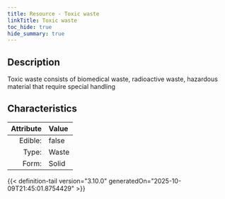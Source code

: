 ```yaml
---
title: Resource - Toxic waste
linkTitle: Toxic waste
toc_hide: true
hide_summary: true
---
```

<!-- This is generated by the MarsSim HelpGenertor, do not edit. -->

## Description
Toxic waste consists of biomedical waste, radioactive waste, hazardous material that require special handling 

## Characteristics

| Attribute      | Value |
|--------:|:------|
|Edible:|false|
|Type:|Waste|
|Form:|Solid|
 



    


{{< definition-tail version="3.10.0" generatedOn="2025-10-09T21:45:01.8754429" >}}


